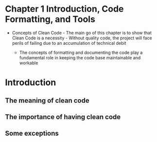 # Chapter 1 Introduction, Code Formatting, and Tools

* Concepts of Clean Code - The main go of this chapter is to show that Clean Code is a necessity - Without quality code, the project will face perils of failing due to an accumulation of  technical debit

  * The concepts of formatting and documenting the code play a fundamental role in keeping the code base maintainable and workable

<!--
1. perils of failing: Potencial dangers, negative consequences that may arise
-->

# Introduction

## The meaning of clean code
## The importance of having clean code
## Some exceptions

<!--
# Chapter 1 Introduction, Code Formatting, and Tools - 1
## Introduction
-->